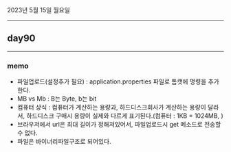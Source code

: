 2023년 5월 15일 월요일

---

## day90

---

### memo

- 파일업로드(설정추가 필요) : application.properties 파일로 톰캣에 명령을 추가한다.
- MB vs Mb : B는 Byte, b는 bit
- 컴퓨터 상식 : 컴퓨터가 계산하는 용량과, 하드디스크회사가 계산하는 용량이 달라서, 하드디스크 구매시 용량이 실제와 다르게 표기된다.(컴퓨터 : 1KB = 1024MB, )
- 브라우저에서 url은 최대 길이가 정해져있어서, 파일업로드시 get 메소드로 전송할 수 없다.
- 파일은 바이너리파일구조로 되어있다.
